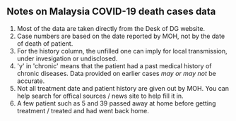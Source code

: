 ## Notes on Malaysia COVID-19 death cases data

1. Most of the data are taken directly from the Desk of DG website.
2. Case numbers are based on the date reported by MOH, not by the date of death of patient.
3. For the history column, the unfilled one can imply for local transmission, under invesigation or undisclosed.
4. 'y' in 'chronic' means that the patient had a past medical history of chronic diseases. Data provided on earlier cases *may or may not* be accurate.
5. Not all treatment date and patient history are given out by MOH. You can help search for offical sources / news site to help fill it in.
6. A few patient such as 5 and 39 passed away at home before getting treatment / treated and had went back home.
